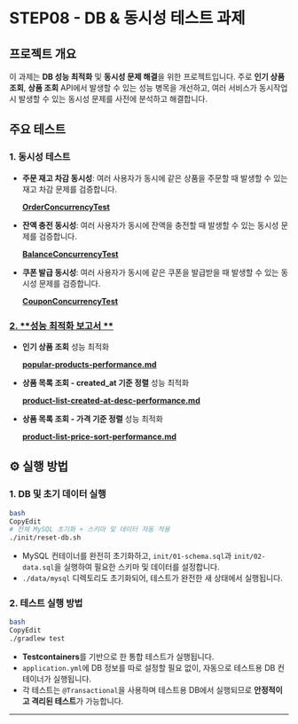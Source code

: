 # **STEP08 - DB & 동시성 테스트 과제**

## **프로젝트 개요**

이 과제는 **DB 성능 최적화** 및 **동시성 문제 해결**을 위한 프로젝트입니다. 주로 **인기 상품 조회**, **상품 조회** API에서 발생할 수 있는 성능 병목을 개선하고, 여러 서비스가 동시작업 시 발생할 수 있는 동시성 문제를 사전에 분석하고 해결합니다.

## **주요 테스트**

### 1. **동시성 테스트**
  - **주문 재고 차감 동시성**: 여러 사용자가 동시에 같은 상품을 주문할 때 발생할 수 있는 재고 차감 문제를 검증합니다.

    [**OrderConcurrencyTest**](src/test/java/kr/hhplus/be/server/application/order/OrderConcurrencyTest.java)

  - **잔액 충전 동시성**: 여러 사용자가 동시에 잔액을 충전할 때 발생할 수 있는 동시성 문제를 검증합니다.

    [**BalanceConcurrencyTest**](/src/test/java/kr/hhplus/be/server/application/balance/BalanceConcurrencyTest.java)

  - **쿠폰 발급 동시성**: 여러 사용자가 동시에 같은 쿠폰을 발급받을 때 발생할 수 있는 동시성 문제를 검증합니다.

    [**CouponConcurrencyTest**](src/test/java/kr/hhplus/be/server/application/coupon/CouponConcurrencyTest.java)
    
    
### [2. **성능 최적화 보고서 **](./report)
  - **인기 상품 조회** 성능 최적화

    [**popular-products-performance.md**](report/popular-products-performance.md)

  - **상품 목록 조회 - created_at 기준 정렬** 성능 최적화

    [**product-list-created-at-desc-performance.md**](report/product-list-created-at-desc-performance.md)

  - **상품 목록 조회 - 가격 기준 정렬** 성능 최적화

    [**product-list-price-sort-performance.md**](report/product-list-price-sort-performance.md)


## **⚙️ 실행 방법**

### 1. **DB 및 초기 데이터 실행**

```bash
bash
CopyEdit
# 전체 MySQL 초기화 + 스키마 및 데이터 자동 적용
./init/reset-db.sh

```

- MySQL 컨테이너를 완전히 초기화하고, `init/01-schema.sql`과 `init/02-data.sql`을 실행하여 필요한 스키마 및 데이터를 설정합니다.
- `./data/mysql` 디렉토리도 초기화되어, 테스트가 완전한 새 상태에서 실행됩니다.

### 2. **테스트 실행 방법**

```bash
bash
CopyEdit
./gradlew test

```

- **Testcontainers**를 기반으로 한 통합 테스트가 실행됩니다.
- `application.yml`에 DB 정보를 따로 설정할 필요 없이, 자동으로 테스트용 DB 컨테이너가 실행됩니다.
- 각 테스트는 `@Transactional`을 사용하며 테스트용 DB에서 실행되므로 **안정적이고 격리된 테스트**가 가능합니다.

---
